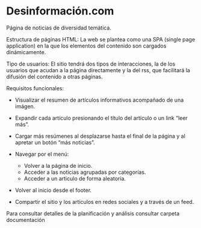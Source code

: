 # Desinformación.com

Página de noticias de diversidad temática.

Estructura de páginas HTML:
La web se plantea como una SPA (single page application) en la que los elementos del contenido son cargados dinámicamente.

Tipo de usuarios: El sitio tendrá dos tipos de interacciones, la de los usuarios que acudan a la página directamente y la del rss, que facilitará la difusión del contenido a otras páginas.

Requisitos funcionales:

- Visualizar  el resumen de artículos informativos acompañado de una imágen.

- Expandir cada artículo presionando el título del artículo o un link  “leer más”.

- Cargar más resúmenes al desplazarse hasta el final de la página y al apretar un botón “más noticias”.

- Navegar por el menú:

	- Volver a la página de inicio.
	- Acceder a las noticias agrupadas por categorías.
	- Acceder a un articulo de forma aleatoria.

- Volver al inicio desde el footer.

- Compartir el sitio y los artículos en redes sociales y a través de un feed.

Para consultar detalles de la planificación y análisis consultar carpeta documentación
